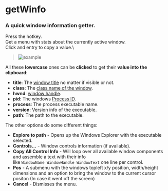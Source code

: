 # getWinfo

### A quick window information getter.

Press the hotkey.\
Get a menu with stats about the currently active window.\
Click and entry to copy a value.\

> ![example](https://i.imgur.com/pXwhkrp.png)

All these **lowercase** ones can be **clicked** to get their **value into the clipboard**:
- **title**: The [window title](https://www.autohotkey.com/docs/misc/WinTitle.htm) no matter if visible or not.
- **class**: The [class name of the window](https://www.autohotkey.com/docs/misc/WinTitle.htm#ahk_class).
- **hwnd**: [window handle](https://en.wikipedia.org/wiki/Handle_(computing)).
- **pid**: The windows [Process ID](https://www.autohotkey.com/docs/misc/WinTitle.htm#ahk_pid).
- **process**: The process executable name.
- **version**: Version info of the executable.
- **path**: The path to the executable.

The other options do some different things:
- **Explore to path** - Opens up the Windows Explorer with the executable selected.
- **Controls...** - Window controls information (if available).
- **Copy All Control Info** - Will loop over all available window components and assemble a text with their info<br>
like `WindowName WindowHandle WindowText` one line per control.
- **Pos** - A submenu with the windows topleft x/y position, width/height dimensions and an option to bring the window to the current cursor positon (In case it went off the screen)
- **Cancel** - Dismisses the menu.



